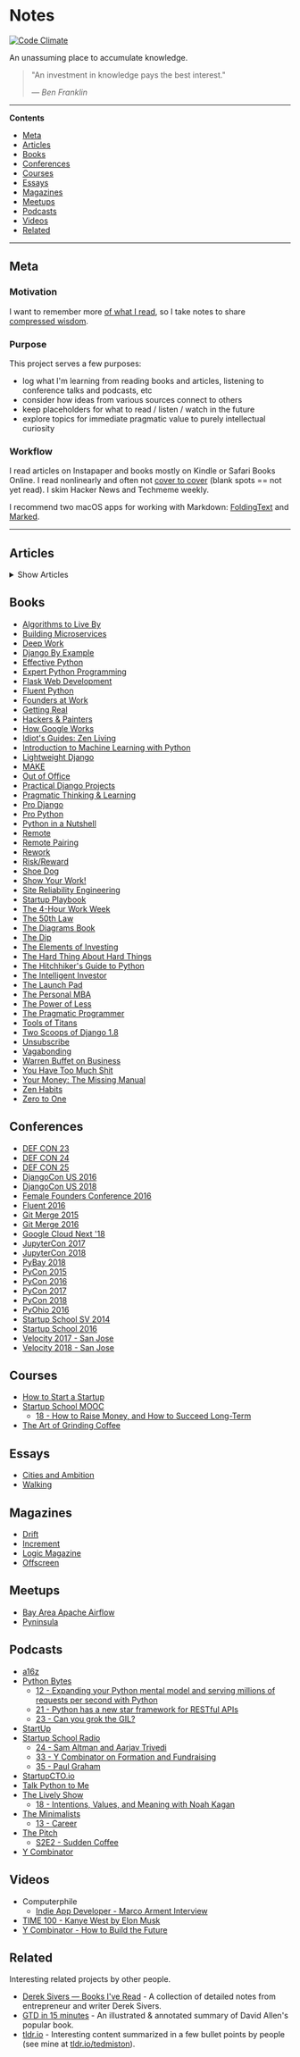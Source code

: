 # Notes

[![Code Climate](https://lima.codeclimate.com/github/tedmiston/notes/badges/gpa.svg)](https://lima.codeclimate.com/github/tedmiston/notes)

An unassuming place to accumulate knowledge.

> "An investment in knowledge pays the best interest."
>
> *&mdash; <cite>Ben Franklin</cite>*

---

**Contents**

- [Meta](#user-content-meta)
- [Articles](#user-content-articles)
- [Books](#user-content-books)
- [Conferences](#user-content-conferences)
- [Courses](#user-content-courses)
- [Essays](#user-content-essays)
- [Magazines](#user-content-magazines)
- [Meetups](#user-content-meetups)
- [Podcasts](#user-content-podcasts)
- [Videos](#user-content-videos)
- [Related](#user-content-related)

---

## Meta

### Motivation

I want to remember more [of what I read](http://austinkleon.com/2016/03/03/how-to-read-more-2/), so I take notes to share [compressed wisdom](https://sivers.org/2do).

### Purpose

This project serves a few purposes:

- log what I'm learning from reading books and articles, listening to conference talks and podcasts, etc
- consider how ideas from various sources connect to others
- keep placeholders for what to read / listen / watch in the future
- explore topics for immediate pragmatic value to purely intellectual curiosity

### Workflow

I read articles on Instapaper and books mostly on Kindle or Safari Books Online.  I read nonlinearly and often not [cover to cover](http://austinkleon.com/2014/10/17/33-thoughts-on-reading/) (blank spots == not yet read).  I skim Hacker News and Techmeme weekly.

I recommend two macOS apps for working with Markdown: [FoldingText](http://www.foldingtext.com/) and [Marked](http://marked2app.com/).

---

## Articles

<details>

<summary>Show Articles</summary>

Most recently read first

- [How to Accomplish Dread Tasks](/articles/How%20to%20Accomplish%20Dread%20Tasks.md)
- [What Goes Up Must Come Down](/articles/What%20Goes%20Up%20Must%20Come%20Down.md)
- [How to Be Motivated: 4 New Insights From Research](/articles/How%20to%20Be%20Motivated.md)
- [Ruby has been fast enough for 13 years](/articles/Ruby%20has%20been%20fast%20enough%20for%2013%20years.md)
- [Location Wars - Part I: History and the Problem](/articles/Location%20Wars%20-%20Part%20I%20-%20History%20and%20the%20Problem.md)
- [I'm Not Living The Dream](/articles/I'm%20Not%20Living%20The%20Dream.md)
- [Shannon's Method: Overcome Habit Procrastination](/articles/Shannon's%20Method%20-%20Overcome%20Habit%20Procrastination.md)
- [Working from Home and Phatic Communication](/articles/Working%20from%20Home%20and%20Phatic%20Communication.md)
- [The Zen of Limits](/articles/The%20Zen%20of%20Limits.md)
- [Minimalism Isn't Traveling the World with Nothing](/articles/Minimalism%20Isn't%20Traveling%20the%20World%20with%20Nothing.md)
- [Fixing the Inequity of Startup Equity](/articles/Fixing%20the%20Inequity%20of%20Startup%20Equity.md)

</details>

## Books

- [Algorithms to Live By](/books/Algorithms%20to%20Live%20By.md)
- [Building Microservices](/books/Building%20Microservices.md)
- [Deep Work](/books/Deep%20Work.md)
- [Django By Example](/books/Django%20By%20Example.md)
- [Effective Python](/books/Effective%20Python.md)
- [Expert Python Programming](/books/Expert%20Python%20Programming.md)
- [Flask Web Development](/books/Flask%20Web%20Development.md)
- [Fluent Python](/books/Fluent%20Python.md)
- [Founders at Work](/books/Founders%20at%20Work.md)
- [Getting Real](/books/Getting%20Real.md)
- [Hackers & Painters](/books/Hackers%20&%20Painters/Hackers%20&%20Painters.md)
- [How Google Works](/books/How%20Google%20Works.md)
- [Idiot's Guides: Zen Living](/books/Idiot's%20Guides:%20Zen%20Living.md)
- [Introduction to Machine Learning with Python](/books/Introduction%20to%20Machine%20Learning%20with%20Python.md)
- [Lightweight Django](/books/Lightweight%20Django.md)
- [MAKE](/books/MAKE/MAKE.md)
- [Out of Office](/books/Out%20of%20Office.md)
- [Practical Django Projects](/books/Practical%20Django%20Projects.md)
- [Pragmatic Thinking & Learning](/books/Pragmatic%20Thinking%20&%20Learning.md)
- [Pro Django](/books/Pro%20Django.md)
- [Pro Python](/books/Pro%20Python.md)
- [Python in a Nutshell](/books/Python%20in%20a%20Nutshell.md)
- [Remote](/books/Remote.md)
- [Remote Pairing](/books/Remote%20Pairing.md)
- [Rework](/books/Rework.md)
- [Risk/Reward](/books/Risk%20Reward.md)
- [Shoe Dog](/books/Shoe%20Dog.md)
- [Show Your Work!](/books/Show%20Your%20Work!.md)
- [Site Reliability Engineering](/books/Site%20Reliability%20Engineering.md)
- [Startup Playbook](/books/Startup%20Playbook.md)
- [The 4-Hour Work Week](/books/The%204-Hour%20Work%20Week.md)
- [The 50th Law](/books/The%2050th%20Law.md)
- [The Diagrams Book](/books/The%20Diagrams%20Book.md)
- [The Dip](/books/The%20Dip.md)
- [The Elements of Investing](/books/The%20Elements%20of%20Investing.md)
- [The Hard Thing About Hard Things](/books/The%20Hard%20Thing%20About%20Hard%20Things.md)
- [The Hitchhiker's Guide to Python](/books/The%20Hitchhiker's%20Guide%20to%20Python.md)
- [The Intelligent Investor](/books/The%20Intelligent%20Investor.md)
- [The Launch Pad](/books/The%20Launch%20Pad.md)
- [The Personal MBA](/books/The%20Personal%20MBA.md)
- [The Power of Less](/books/The%20Power%20of%20Less.md)
- [The Pragmatic Programmer](/books/The%20Pragmatic%20Programmer.md)
- [Tools of Titans](/books/Tools%20of%20Titans.md)
- [Two Scoops of Django 1.8](/books/Two%20Scoops%20of%20Django.md)
- [Unsubscribe](/books/Unsubscribe.md)
- [Vagabonding](/books/Vagabonding.md)
- [Warren Buffet on Business](/books/Warren%20Buffet%20on%20Business.md)
- [You Have Too Much Shit](/books/You%20Have%20Too%20Much%20Shit.md)
- [Your Money: The Missing Manual](/books/Your%20Money%20-%20The%20Missing%20Manual.md)
- [Zen Habits](/books/Zen%20Habits.md)
- [Zero to One](/books/Zero%20to%20One.md)

## Conferences

- [DEF CON 23](/conferences/DEF%20CON%2023)
- [DEF CON 24](/conferences/DEF%20CON%2024)
- [DEF CON 25](/conferences/DEF%20CON%2025)
- [DjangoCon US 2016](/conferences/DjangoCon%20US%202016)
- [DjangoCon US 2018](/conferences/DjangoCon%20US%202018.md)
- [Female Founders Conference 2016](/conferences/Female%20Founders%20Conference%202016)
- [Fluent 2016](/conferences/Fluent%202016)
- [Git Merge 2015](/conferences/Git%20Merge%202015)
- [Git Merge 2016](/conferences/Git%20Merge%202016)
- [Google Cloud Next '18](/conferences/Google%20Cloud%20Next%202018.md)
- [JupyterCon 2017](/conferences/JupyterCon%202017.md)
- [JupyterCon 2018](/conferences/JupyterCon%202018.md)
- [PyBay 2018](/conferences/PyBay%202018.md)
- [PyCon 2015](/conferences/PyCon%202015)
- [PyCon 2016](/conferences/PyCon%202016)
- [PyCon 2017](/conferences/PyCon%202017/README.md)
- [PyCon 2018](/conferences/PyCon%202018.md)
- [PyOhio 2016](/conferences/PyOhio%202016)
- [Startup School SV 2014](/conferences/Startup%20School%20SV%202014)
- [Startup School 2016](/conferences/Startup%20School%202016)
- [Velocity 2017 - San Jose](/conferences/Velocity%202017%20San%20Jose.md)
- [Velocity 2018 - San Jose](/conferences/Velocity%202018%20San%20Jose.md)

## Courses

- [How to Start a Startup](/courses/How%20to%20Start%20a%20Startup)
- [Startup School MOOC](/courses/Startup%20School%20MOOC/README.md)
  - [18 - How to Raise Money, and How to Succeed Long-Term](/courses/Startup%20School%20MOOC/18.md)
- [The Art of Grinding Coffee](/courses/The%20Art%20of%20Grinding%20Coffee/README.md)

## Essays

- [Cities and Ambition](/essays/Cities%20and%20Ambition.md)
- [Walking](/essays/Walking.md)

## Magazines

- [Drift](/magazines/Drift)
- [Increment](/magazines/Increment.md)
- [Logic Magazine](/magazines/Logic.md)
- [Offscreen](/magazines/Offscreen)

## Meetups

- [Bay Area Apache Airflow](/meetups/Bay%20Area%20Apache%20Airflow.md)
- [Pyninsula](/meetups/Pyninsula.md)

## Podcasts

- [a16z](/podcasts/a16z/README.md)
- [Python Bytes](/podcasts/Python%20Bytes/README.md)
  - [12 - Expanding your Python mental model and serving millions of requests per second with Python](/podcasts/Python%20Bytes/12.md)
  - [21 - Python has a new star framework for RESTful APIs](/podcasts/Python%20Bytes/21.md)
  - [23 - Can you grok the GIL?](/podcasts/Python%20Bytes/23.md)
- [StartUp](/podcasts/StartUp/README.md)
- [Startup School Radio](/podcasts/Startup%20School%20Radio/README.md)
  - [24 - Sam Altman and Aarjav Trivedi](/podcasts/Startup%20School%20Radio/24.md)
  - [33 - Y Combinator on Formation and Fundraising](/podcasts/Startup%20School%20Radio/33.md)
  - [35 - Paul Graham](/podcasts/Startup%20School%20Radio/35.md)
- [StartupCTO.io](/podcasts/StartupCTO.io/README.md)
- [Talk Python to Me](/podcasts/Talk%20Python%20to%20Me/README.md)
- [The Lively Show](/podcasts/The%20Lively%20Show/README.md)
  - [18 - Intentions, Values, and Meaning with Noah Kagan](/podcasts/The%20Lively%20Show/18.md)
- [The Minimalists](/podcasts/The%20Minimalists/README.md)
  - [13 - Career](/podcasts/The%20Minimalists/13.md)
- [The Pitch](/podcasts/The%20Pitch/README.md)
  - [S2E2 - Sudden Coffee](/podcasts/The%20Pitch/S2E2.md)
- [Y Combinator](/podcasts/Y%20Combinator/README.md)

## Videos

- Computerphile
  - [Indie App Developer - Marco Arment Interview](/videos/Computerphile/Indie%20App%20Developer%20-%20Marco%20Arment%20Interview.md)
- [TIME 100 - Kanye West by Elon Musk](/videos/TIME%20100/Kanye%20West.md)
- [Y Combinator - How to Build the Future](/videos/How%20to%20Build%20the%20Future/README.md)

## Related

Interesting related projects by other people.

- [Derek Sivers — Books I've Read](https://sivers.org/book) - A collection of detailed notes from entrepreneur and writer Derek Sivers.
- [GTD in 15 minutes](https://hamberg.no/gtd/) - An illustrated & annotated summary of David Allen's popular book.
- [tldr.io](http://tldr.io) - Interesting content summarized in a few bullet points by people (see mine at [tldr.io/tedmiston](http://tldr.io/tedmiston)).
